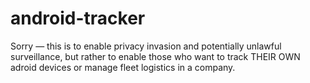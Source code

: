 # android-tracker
Sorry — this is to enable privacy invasion and potentially unlawful surveillance, but rather to enable those who want to track THEIR OWN adroid devices or manage fleet logistics in a company.
